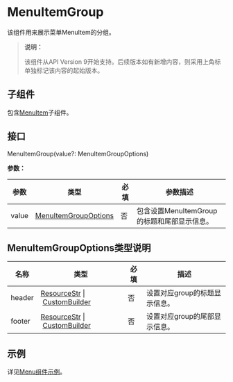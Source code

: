# MenuItemGroup

该组件用来展示菜单MenuItem的分组。

> **说明：**
>
> 该组件从API Version 9开始支持。后续版本如有新增内容，则采用上角标单独标记该内容的起始版本。

## 子组件

包含[MenuItem](ts-basic-components-menuitem.md)子组件。

## 接口

MenuItemGroup(value?: MenuItemGroupOptions)

**参数：**

| 参数  | 类型                                                                                   | 必填 | 参数描述                                    |
| ----- | -------------------------------------------------------------------------------------- | ---- | ------------------------------------------- |
| value | [MenuItemGroupOptions](ts-basic-components-menuitemgroup.md#menuitemgroupoptions类型说明) | 否   | 包含设置MenuItemGroup的标题和尾部显示信息。 |

## MenuItemGroupOptions类型说明

| 名称   | 类型                                                                                      | 必填 | 描述                          |
| ------ | ----------------------------------------------------------------------------------------- | ---- | ----------------------------- |
| header | [ResourceStr](ts-types.md#resourcestr)&nbsp;\|&nbsp;[CustomBuilder](ts-types.md#custombuilder8) | 否   | 设置对应group的标题显示信息。 |
| footer | [ResourceStr](ts-types.md#resourcestr)&nbsp;\|&nbsp;[CustomBuilder](ts-types.md#custombuilder8) | 否   | 设置对应group的尾部显示信息。 |

## 示例

详见[Menu组件示例](ts-basic-components-menu.md#示例)。
